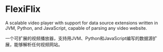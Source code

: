 # FlexiFlix

A scalable video player with support for data source extensions written in JVM, Python, and JavaScript, capable of parsing any video website. 

一个可扩展的视频播放器，支持用JVM、Python和JavaScript编写的数据源扩展，能够解析任何视频网站。
